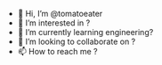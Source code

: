 - 👋 Hi, I’m @tomatoeater
- 👀 I’m interested in ?
- 🌱 I’m currently learning engineering?
- 💞️ I’m looking to collaborate on ?
- 📫 How to reach me ?
